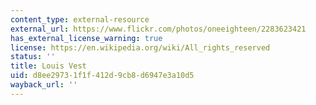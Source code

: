 ```yaml
---
content_type: external-resource
external_url: https://www.flickr.com/photos/oneeighteen/2283623421
has_external_license_warning: true
license: https://en.wikipedia.org/wiki/All_rights_reserved
status: ''
title: Louis Vest
uid: d8ee2973-1f1f-412d-9cb8-d6947e3a10d5
wayback_url: ''
---
```

